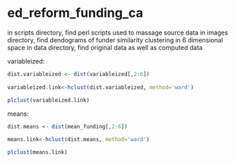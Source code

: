 ed_reform_funding_ca
====================

in scripts directory, find perl scripts used to massage source data
in images directory, find dendograms of funder similarity clustering in 6 dimensional space
in data directory, find original data as well as computed data

variableized:

```R
dist.variableized <- dist(variableized[,2:6])
 
variableized.link<-hclust(dist.variableized, method='ward')
 
plclust(variableized.link)
```

means:

```R
dist.means <- dist(mean_funding[,2:6])

means.link<-hclust(dist.means, method='ward')

plclust(means.link)
```
